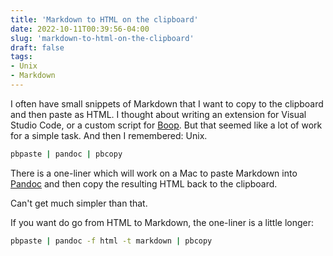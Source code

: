 ```yaml
---
title: 'Markdown to HTML on the clipboard'
date: 2022-10-11T00:39:56-04:00
slug: 'markdown-to-html-on-the-clipboard'
draft: false
tags:
- Unix
- Markdown
---
```


I often have small snippets of Markdown that I want to copy to the clipboard and then paste as HTML. I thought about writing an extension for Visual Studio Code, or a custom script for [Boop](https://github.com/IvanMathy/Boop). But that seemed like a lot of work for a simple task. And then I remembered: Unix.

```sh {linenos=false}
pbpaste | pandoc | pbcopy
```

There is a one-liner which will work on a Mac to paste Markdown into [Pandoc](https://pandoc.org/) and then copy the resulting HTML back to the clipboard.

Can't get much simpler than that.

If you want do go from HTML to Markdown, the one-liner is a little longer:

```sh {linenos=false}
pbpaste | pandoc -f html -t markdown | pbcopy
```

